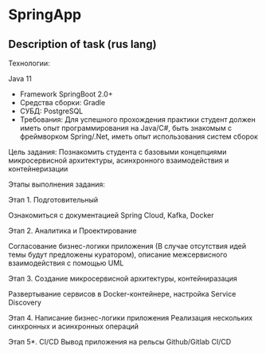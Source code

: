 # SpringApp
## Description of task (rus lang)
Технологии:

Java 11
* Framework SpringBoot 2.0+
* Средства сборки: Gradle
* СУБД: PostgreSQL
* Требования: Для успешного прохождения практики студент должен иметь опыт программирования на Java/C#, быть знакомым с фреймворком Spring/.Net, иметь опыт использования систем сборок

Цель задания: Познакомить студента с базовыми концепциями микросервисной архитектуры, асинхронного взаимодействия и контейнеризации

Этапы выполнения задания:

Этап 1. Подготовительный

Ознакомиться с документацией Spring Cloud, Kafka, Docker

Этап 2. Аналитика и Проектирование

Согласование бизнес-логики приложения (В случае отсутствия идей темы будут предложены куратором), описание межсервисного взаимодействия с помощью UML

Этап 3. Создание микросервисной архитектуры, контейниразация

Развертывание сервисов в Docker-контейнере, настройка Service Discovery

Этап 4. Написание бизнес-логики приложения Реализация нескольких синхронных и асинхронных операций

Этап 5*. CI/CD Вывод приложения на рельсы Github/Gitlab CI/CD
